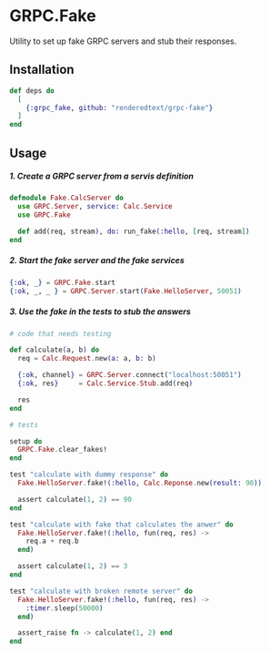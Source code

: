 # GRPC.Fake

Utility to set up fake GRPC servers and stub their responses.

## Installation

```elixir
def deps do
  [
    {:grpc_fake, github: "renderedtext/grpc-fake"}
  ]
end
```

## Usage

##### 1. Create a GRPC server from a servis definition

``` elixir
defmodule Fake.CalcServer do
  use GRPC.Server, service: Calc.Service
  use GRPC.Fake

  def add(req, stream), do: run_fake(:hello, [req, stream])
end
```

##### 2. Start the fake server and the fake services

``` elixir
{:ok, _} = GRPC.Fake.start
{:ok, _, _ } = GRPC.Server.start(Fake.HelloServer, 50051)
```

##### 3. Use the fake in the tests to stub the answers

``` elixir
# code that needs testing

def calculate(a, b) do
  req = Calc.Request.new(a: a, b: b)

  {:ok, channel} = GRPC.Server.connect("localhost:50051")
  {:ok, res}     = Calc.Service.Stub.add(req)

  res
end
```

``` elixir
# tests

setup do
  GRPC.Fake.clear_fakes!
end

test "calculate with dummy response" do
  Fake.HelloServer.fake!(:hello, Calc.Reponse.new(result: 90))

  assert calculate(1, 2) == 90
end

test "calculate with fake that calculates the anwer" do
  Fake.HelloServer.fake!(:hello, fun(req, res) ->
    req.a + req.b
  end)

  assert calculate(1, 2) == 3
end

test "calculate with broken remote server" do
  Fake.HelloServer.fake!(:hello, fun(req, res) ->
    :timer.sleep(50000)
  end)

  assert_raise fn -> calculate(1, 2) end
end
```
